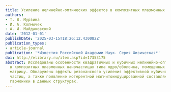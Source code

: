 ```yaml
---
title: Усиление нелинейно-оптических эффектов в композитных плазмонных наночастицах
authors:
- Т. В. Мурзина
- И. А. Колмычек
- А. И. Майдыковский
date: '2012-01-01'
publishDate: '2025-03-15T18:26:12.430082Z'
publication_types:
- article-journal
publication: '*Известия Российской Академии Наук. Серия Физическая*'
doi: http://elibrary.ru/item.asp?id=17353175
abstract: Исследованы особенности квадратичных и кубичных нелинейно-оптических эффектов
  в композитных плазмонных наночастицах типа ядро/оболочка, помещенных в полимерную
  матрицу. Обнаружены эффекты резонансного усиления эффективной кубичной восприимчивости
  частиц, а также появление когерентной магнитоиндуцированной составляющей второй
  гармоники в данных структурах.
---
```

